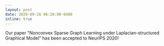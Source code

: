 ```yaml
---
layout: post
date: 2020-09-26 06:26:00-0400
inline: true
---
```


Our paper "Nonconvex Sparse Graph Learning under Laplacian-structured Graphical Model" has been accepted to NeurIPS 2020!
